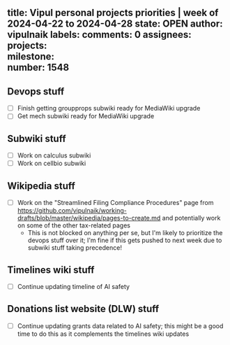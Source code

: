 title:	Vipul personal projects priorities | week of 2024-04-22 to 2024-04-28
state:	OPEN
author:	vipulnaik
labels:	
comments:	0
assignees:	
projects:	
milestone:	
number:	1548
--
## Devops stuff

- [ ] Finish getting groupprops subwiki ready for MediaWiki upgrade
- [ ] Get mech subwiki ready for MediaWiki upgrade

## Subwiki stuff

- [ ] Work on calculus subwiki
- [ ] Work on cellbio subwiki

## Wikipedia stuff

- [ ] Work on the "Streamlined Filing Compliance Procedures" page from https://github.com/vipulnaik/working-drafts/blob/master/wikipedia/pages-to-create.md and potentially work on some of the other tax-related pages
  - This is not blocked on anything per se, but I'm likely to prioritize the devops stuff over it; I'm fine if this gets pushed to next week due to subwiki stuff taking precedence!

## Timelines wiki stuff

- [ ] Continue updating timeline of AI safety

## Donations list website (DLW) stuff

- [ ] Continue updating grants data related to AI safety; this might be a good time to do this as it complements the timelines wiki updates
